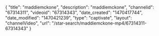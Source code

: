{
    "title": "maddiemckone",
    "description": "maddiemckone",
    "channelid": "67314311",
    "videoid": "67314343",
    "date_created": "1470417744",
    "date_modified": "1470421239",
    "type": "captivate",
    "layout": "channelVideo",
    "url": "\/star-search\/maddiemckone-mp4\/67314311-67314343"
}